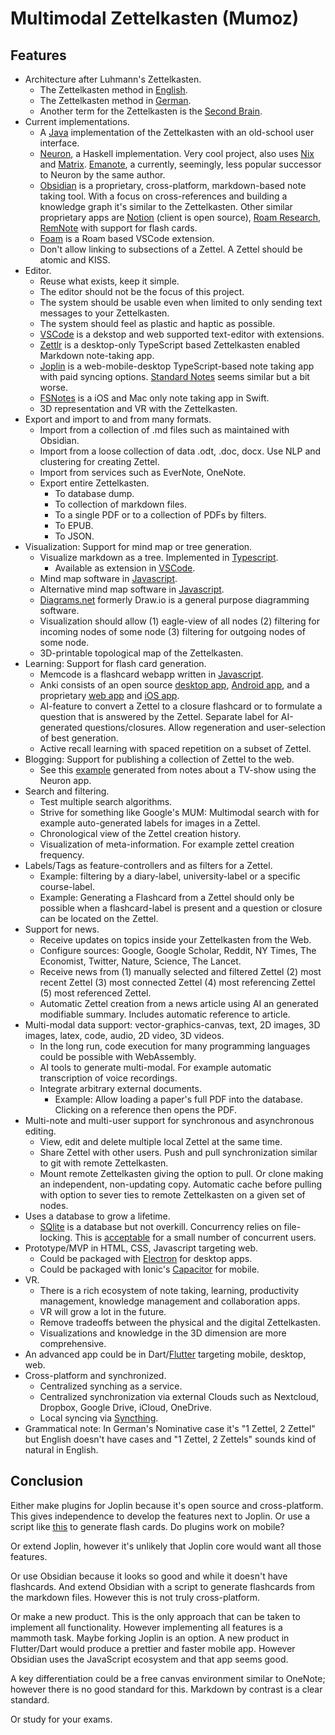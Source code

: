 # Multimodal Zettelkasten (Mumoz)

## Features

- Architecture after Luhmann's Zettelkasten.
    - The Zettelkasten method in [English](https://zettelkasten.de/posts/overview/).
    - The Zettelkasten method in [German](https://niklas-luhmann-archiv.de/nachlass/zettelkasten).
    - Another term for the Zettelkasten is the [Second Brain](https://www.buildingasecondbrain.com/).
- Current implementations.
    - A [Java](http://zettelkasten.danielluedecke.de/) implementation of the Zettelkasten with an old-school user interface.
    - [Neuron](https://github.com/srid/neuron), a Haskell implementation. Very cool project, also uses [Nix](https://nixos.org/) and [Matrix](https://matrix.org/). [Emanote](https://github.com/srid/emanote), a currently, seemingly, less popular successor to Neuron by the same author.
    - [Obsidian](https://obsidian.md/) is a proprietary, cross-platform, markdown-based note taking tool. With a focus on cross-references and building a knowledge graph it's similar to the Zettelkasten. Other similar proprietary apps are [Notion](https://www.notion.so/) (client is open source), [Roam Research](https://roamresearch.com/), [RemNote](https://www.remnote.com/) with support for flash cards.
    - [Foam](https://github.com/foambubble/foam) is a Roam based VSCode extension.
    - Don't allow linking to subsections of a Zettel. A Zettel should be atomic and KISS.
- Editor.
    - Reuse what exists, keep it simple.
    - The editor should not be the focus of this project.
    - The system should be usable even when limited to only sending text messages to your Zettelkasten.
    - The system should feel as plastic and haptic as possible.
    - [VSCode](https://code.visualstudio.com/) is a dekstop and web supported text-editor with extensions.
    - [Zettlr](https://github.com/Zettlr/Zettlr) is a desktop-only TypeScript based Zettelkasten enabled Markdown note-taking app.
    - [Joplin](https://github.com/laurent22/joplin/) is a web-mobile-desktop TypeScript-based note taking app with paid syncing options. [Standard Notes](https://github.com/standardnotes) seems similar but a bit worse.
    - [FSNotes](https://github.com/glushchenko/fsnotes) is a iOS and Mac only note taking app in Swift.
    - 3D representation and VR with the Zettelkasten.
- Export and import to and from many formats.
    - Import from a collection of .md files such as maintained with Obsidian.
    - Import from a loose collection of data .odt, .doc, docx. Use NLP and clustering for creating Zettel.
    - Import from services such as EverNote, OneNote.
    - Export entire Zettelkasten.
        - To database dump.
        - To collection of markdown files.
        - To a single PDF or to a collection of PDFs by filters.
        - To EPUB.
        - To JSON.
- Visualization: Support for mind map or tree generation.
    - Visualize markdown as a tree. Implemented in [Typescript](https://github.com/gera2ld/markmap).
        - Available as extension in [VSCode](https://marketplace.visualstudio.com/items?itemName=gera2ld.markmap-vscode).
    - Mind map software in [Javascript](https://github.com/ondras/my-mind).
    - Alternative mind map software in [Javascript](https://github.com/drichard/mindmaps).
    - [Diagrams.net](https://github.com/jgraph/drawio) formerly Draw.io is a general purpose diagramming software.
    - Visualization should allow (1) eagle-view of all nodes (2) filtering for incoming nodes of some node (3) filtering for outgoing nodes of some node.
    - 3D-printable topological map of the Zettelkasten.
- Learning: Support for flash card generation.
    - Memcode is a flashcard webapp written in [Javascript](https://github.com/lakesare/memcode).
    - Anki consists of an open source [desktop app](https://github.com/ankitects/anki), [Android app](https://github.com/ankidroid/Anki-Android), and a proprietary [web app](https://ankiweb.net/about) and [iOS app](https://apps.apple.com/us/app/ankimobile-flashcards/id373493387).
    - AI-feature to convert a Zettel to a closure flashcard or to formulate a question that is answered by the Zettel. Separate label for AI-generated questions/closures. Allow regeneration and user-selection of best generation.
    - Active recall learning with spaced repetition on a subset of Zettel.
- Blogging: Support for publishing a collection of Zettel to the web.
    - See this [example](https://alien-psychology.zettel.page/) generated from notes about a TV-show using the Neuron app.
- Search and filtering.
    - Test multiple search algorithms.
    - Strive for something like Google's MUM: Multimodal search with for example auto-generated labels for images in a Zettel.
    - Chronological view of the Zettel creation history.
    - Visualization of meta-information. For example zettel creation frequency.
- Labels/Tags as feature-controllers and as filters for a Zettel.
    - Example: filtering by a diary-label, university-label or a specific course-label.
    - Example: Generating a Flashcard from a Zettel should only be possible when a flashcard-label is present and a question or closure can be located on the Zettel. 
- Support for news.
    - Receive updates on topics inside your Zettelkasten from the Web.
    - Configure sources: Google, Google Scholar, Reddit, NY Times, The Economist, Twitter, Nature, Science, The Lancet.
    - Receive news from (1) manually selected and filtered Zettel (2) most recent Zettel (3) most connected Zettel (4) most referencing Zettel (5) most referenced Zettel.
    - Automatic Zettel creation from a news article using AI an generated modifiable summary. Includes automatic reference to article.
- Multi-modal data support: vector-graphics-canvas, text, 2D images, 3D images, latex, code, audio, 2D video, 3D videos.
    - In the long run, code execution for many programming languages could be possible with WebAssembly.
    - AI tools to generate multi-modal. For example automatic transcription of voice recordings.
    - Integrate arbitrary external documents.
        - Example: Allow loading a paper's full PDF into the database. Clicking on a reference then opens the PDF.
- Multi-note and multi-user support for synchronous and asynchronous editing.
    - View, edit and delete multiple local Zettel at the same time.
    - Share Zettel with other users. Push and pull synchronization similar to git with remote Zettelkasten.
    - Mount remote Zettelkasten giving the option to pull. Or clone making an independent, non-updating copy. Automatic cache before pulling with option to sever ties to remote Zettelkasten on a given set of nodes.
- Uses a database to grow a lifetime.
    - [SQlite](https://www.sqlite.org/index.html) is a database but not overkill. Concurrency relies on file-locking. This is [acceptable](https://stackoverflow.com/questions/5102027/can-sqlite-support-multiple-users) for a small number of concurrent users. 
- Prototype/MVP in HTML, CSS, Javascript targeting web.
    - Could be packaged with [Electron](https://github.com/electron/electron) for desktop apps.
    - Could be packaged with Ionic's [Capacitor](https://github.com/ionic-team/capacitor) for mobile.
- VR.
    - There is a rich ecosystem of note taking, learning, productivity management, knowledge management and collaboration apps.
    - VR will grow a lot in the future.
    - Remove tradeoffs between the physical and the digital Zettelkasten.
    - Visualizations and knowledge in the 3D dimension are more comprehensive.
- An advanced app could be in Dart/[Flutter](https://flutter.dev/) targeting mobile, desktop, web.
- Cross-platform and synchronized.
    - Centralized synching as a service.
    - Centralized synchronization via external Clouds such as Nextcloud, Dropbox, Google Drive, iCloud, OneDrive.
    - Local syncing via [Syncthing](https://github.com/syncthing/syncthing).
- Grammatical note: In German's Nominative case it's "1 Zettel, 2 Zettel" but English doesn't have cases and "1 Zettel, 2 Zettels" sounds kind of natural in English.

## Conclusion

Either make plugins for Joplin because it's open source and cross-platform. This gives independence to develop the features next to Joplin. Or use a script like [this](https://gitlab.com/annyong/baeuda) to generate flash cards. Do plugins work on mobile?

Or extend Joplin, however it's unlikely that Joplin core would want all those features.

Or use Obsidian because it looks so good and while it doesn't have flashcards.
And extend Obsidian with a script to generate flashcards from the markdown files. However this is not truly cross-platform.

Or make a new product. This is the only approach that can be taken to implement all functionality. However implementing all features is a mammoth task. Maybe forking Joplin is an option. A new product in Flutter/Dart would produce a prettier and faster mobile app. However Obsidian uses the JavaScript ecosystem and that app seems good.

A key differentiation could be a free canvas environment similar to OneNote; however there is no good standard for this. Markdown by contrast is a clear standard.

Or study for your exams.